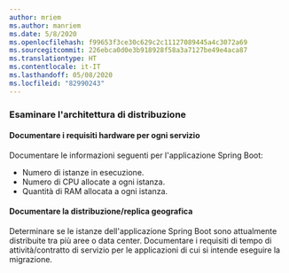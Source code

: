 ```yaml
---
author: mriem
ms.author: manriem
ms.date: 5/8/2020
ms.openlocfilehash: f99653f3ce30c629c2c11127089445a4c3072a69
ms.sourcegitcommit: 226ebca0d0e3b918928f58a3a7127be49e4aca87
ms.translationtype: HT
ms.contentlocale: it-IT
ms.lasthandoff: 05/08/2020
ms.locfileid: "82990243"
---
```

### <a name="inspect-the-deployment-architecture"></a>Esaminare l'architettura di distribuzione

#### <a name="document-hardware-requirements-for-each-service"></a>Documentare i requisiti hardware per ogni servizio

Documentare le informazioni seguenti per l'applicazione Spring Boot:

* Numero di istanze in esecuzione.
* Numero di CPU allocate a ogni istanza.
* Quantità di RAM allocata a ogni istanza.

#### <a name="document-geo-replicationdistribution"></a>Documentare la distribuzione/replica geografica

Determinare se le istanze dell'applicazione Spring Boot sono attualmente distribuite tra più aree o data center. Documentare i requisiti di tempo di attività/contratto di servizio per le applicazioni di cui si intende eseguire la migrazione.
